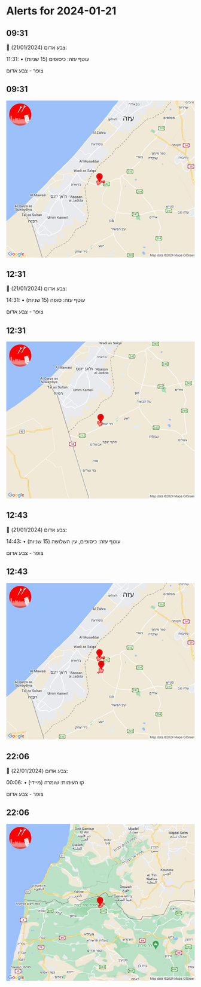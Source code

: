 # Alerts for 2024-01-21

## 09:31

🔴 צבע אדום (21/01/2024):

11:31:
• עוטף עזה: כיסופים (15 שניות)

צופר - צבע אדום

## 09:31

![Photo](images/19123.jpg)

## 12:31

🔴 צבע אדום (21/01/2024):

14:31:
• עוטף עזה: סופה (15 שניות)

צופר - צבע אדום

## 12:31

![Photo](images/19125.jpg)

## 12:43

🔴 צבע אדום (21/01/2024):

14:43:
• עוטף עזה: כיסופים, עין השלושה (15 שניות)

צופר - צבע אדום

## 12:43

![Photo](images/19127.jpg)

## 22:06

🔴 צבע אדום (22/01/2024):

00:06:
• קו העימות: שומרה (מיידי)

צופר - צבע אדום

## 22:06

![Photo](images/19129.jpg)

